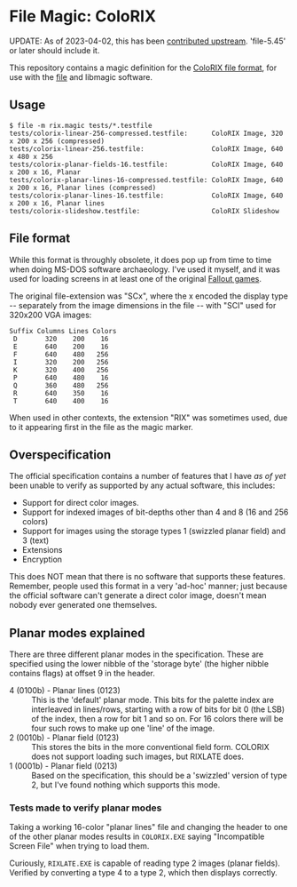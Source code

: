 # File Magic: ColoRIX

UPDATE: As of 2023-04-02, this has been [contributed upstream](https://mailman.astron.com/pipermail/file/2023-April/001149.html). 'file-5.45' or later should include it.

This repository contains a magic definition for the [ColoRIX file format](http://fileformats.archiveteam.org/wiki/ColoRIX),
for use with the [file](https://github.com/file/file) and libmagic software.

## Usage

```console
$ file -m rix.magic tests/*.testfile
tests/colorix-linear-256-compressed.testfile:      ColoRIX Image, 320 x 200 x 256 (compressed)
tests/colorix-linear-256.testfile:                 ColoRIX Image, 640 x 480 x 256
tests/colorix-planar-fields-16.testfile:           ColoRIX Image, 640 x 200 x 16, Planar
tests/colorix-planar-lines-16-compressed.testfile: ColoRIX Image, 640 x 200 x 16, Planar lines (compressed)
tests/colorix-planar-lines-16.testfile:            ColoRIX Image, 640 x 200 x 16, Planar lines
tests/colorix-slideshow.testfile:                  ColoRIX Slideshow
```

## File format

While this format is throughly obsolete, it does pop up from time to time
when doing MS-DOS software archaeology. I've used it myself, and it was
used for loading screens in at least one of the original [Fallout games](https://falloutmods.fandom.com/wiki/RIX_File_Format).

The original file-extension was "SCx", where the x encoded the display type
-- separately from the image dimensions in the file -- with "SCI" used
for 320x200 VGA images:

```
Suffix Columns Lines Colors
 D       320    200    16
 E       640    200    16
 F       640    480   256
 I       320    200   256
 K       320    400   256
 P       640    480    16
 Q       360    480   256
 R       640    350    16
 T       640    400    16
```

When used in other contexts, the extension "RIX" was sometimes used, due to it appearing first in the file as the magic marker.

## Overspecification

The official specification contains a number of features that I have _as of yet_ been
unable to verify as supported by any actual software, this includes:

* Support for direct color images.
* Support for indexed images of bit-depths other than 4 and 8 (16 and 256 colors)
* Support for images using the storage types 1 (swizzled planar field) and 3 (text)
* Extensions
* Encryption

This does NOT mean that there is no software that supports these features. Remember,
people used this format in a very 'ad-hoc' manner; just because the official software can't
generate a direct color image, doesn't mean nobody ever generated one themselves.

## Planar modes explained

There are three different planar modes in the specification. These are specified using the lower
nibble of the 'storage byte' (the higher nibble contains flags) at offset 9 in the header.

<dl>
<dt>4 (0100b) - Planar lines (0123)</dt>
<dd>This is the 'default' planar mode. This bits for the palette index are interleaved in lines/rows,
starting with a row of bits for bit 0 (the LSB) of the index, then a row for bit 1 and so on.
For 16 colors there will be four such rows to make up one 'line' of the image.</dd>
<dt>2 (0010b) - Planar field (0123)</dt>
<dd>This stores the bits in the more conventional field form. COLORIX does not support loading
such images, but RIXLATE does.</dd>
<dt>1 (0001b) - Planar field (0213)</dt>
<dd>Based on the specification, this should be a 'swizzled' version of type 2, but I've found
nothing which supports this mode.</dd>
</dl>

### Tests made to verify planar modes

Taking a working 16-color "planar lines" file and changing the header to one of the other planar
modes results in `COLORIX.EXE` saying "Incompatible Screen File" when trying to load them.

Curiously, `RIXLATE.EXE` is capable of reading type 2 images (planar fields). Verified by
converting a type 4 to a type 2, which then displays correctly.

